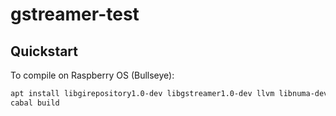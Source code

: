 # gstreamer-test

## Quickstart

To compile on Raspberry OS (Bullseye):

```sh
apt install libgirepository1.0-dev libgstreamer1.0-dev llvm libnuma-dev
cabal build
```
